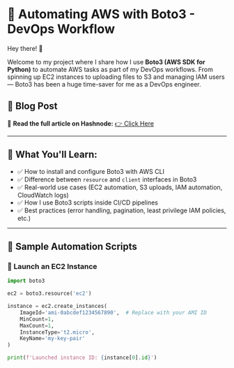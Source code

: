 # 🚀 Automating AWS with Boto3 - DevOps Workflow

Hey there! 👋

Welcome to my project where I share how I use **Boto3 (AWS SDK for Python)** to automate AWS tasks as part of my DevOps workflows. From spinning up EC2 instances to uploading files to S3 and managing IAM users — Boto3 has been a huge time-saver for me as a DevOps engineer.

## 📖 Blog Post

🔗 **Read the full article on Hashnode:** [👉 Click Here]([https://your-hashnode-article-link](https://devops-docker.hashnode.dev/how-i-use-boto3-and-aws-for-devops-automation-my-workflow?showSharer=true))

---

## 🧰 What You'll Learn:
- ✅ How to install and configure Boto3 with AWS CLI
- ✅ Difference between `resource` and `client` interfaces in Boto3
- ✅ Real-world use cases (EC2 automation, S3 uploads, IAM automation, CloudWatch logs)
- ✅ How I use Boto3 scripts inside CI/CD pipelines
- ✅ Best practices (error handling, pagination, least privilege IAM policies, etc.)

---

## 🚀 Sample Automation Scripts

### 🚩 Launch an EC2 Instance

```python
import boto3

ec2 = boto3.resource('ec2')

instance = ec2.create_instances(
    ImageId='ami-0abcdef1234567890',  # Replace with your AMI ID
    MinCount=1,
    MaxCount=1,
    InstanceType='t2.micro',
    KeyName='my-key-pair'
)

print(f'Launched instance ID: {instance[0].id}')

